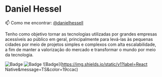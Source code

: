 # Daniel Hessel

📫  Como me encontrar: [@danielhessell](https://www.instagram.com/danielhessell/)
<br/>

Tenho como objetivo tornar as tecnologias utilizadas por grandes empresas acessíveis ao público em geral, principalmente para levá-las às pequenas cidades por meio de projetos simples e complexos com alta escalabilidade, a fim de manter a valorização do mercado e transformar o mundo por meio da tecnologia.

![Badge](https://img.shields.io/static/v1?label=Node.js&message=TS&color=19ccac)
![Badge](https://img.shields.io/static/v1?label=Next.js&message=TS&color=19ccac)
![Badge](https://img.shields.io/static/v1?label=React Native&message=TS&color=19ccac)

